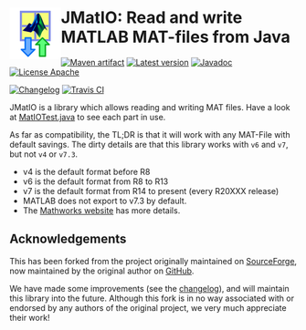 # <img align="left" src="jmatio.png"> JMatIO: Read and write MATLAB MAT-files from Java

<!---freshmark shields
output = [
	link(shield('Maven artifact', 'mavenCentral', '{{group}}:{{name}}', 'blue'), 'https://bintray.com/{{org}}/opensource/{{name}}/view'),
	link(shield('Latest version', 'latest', '{{stable}}', 'blue'), 'https://github.com/{{org}}/{{name}}/releases/latest'),
	link(shield('Javadoc', 'javadoc', 'OK', 'blue'), 'https://{{org}}.github.io/{{name}}/javadoc/{{stable}}/'),
	link(shield('License Apache', 'license', 'BSD', 'blue'), 'https://tldrlegal.com/license/bsd-3-clause-license-(revised)'),
	'',
	link(shield('Changelog', 'changelog', '{{version}}', 'brightgreen'), 'CHANGES.md'),
	link(image('Travis CI', 'https://travis-ci.org/{{org}}/{{name}}.svg?branch=master'), 'https://travis-ci.org/{{org}}/{{name}}')
	].join('\n');
-->
[![Maven artifact](https://img.shields.io/badge/mavenCentral-com.diffplug.matsim%3Ajmatio-blue.svg)](https://bintray.com/diffplug/opensource/jmatio/view)
[![Latest version](https://img.shields.io/badge/latest-3.2.0-blue.svg)](https://github.com/diffplug/jmatio/releases/latest)
[![Javadoc](https://img.shields.io/badge/javadoc-OK-blue.svg)](https://diffplug.github.io/jmatio/javadoc/3.2.0/)
[![License Apache](https://img.shields.io/badge/license-BSD-blue.svg)](https://tldrlegal.com/license/bsd-3-clause-license-(revised))

[![Changelog](https://img.shields.io/badge/changelog-3.3.0--SNAPSHOT-brightgreen.svg)](CHANGES.md)
[![Travis CI](https://travis-ci.org/diffplug/jmatio.svg?branch=master)](https://travis-ci.org/diffplug/jmatio)
<!---freshmark /shields -->

JMatIO is a library which allows reading and writing MAT files.  Have a look at [MatIOTest.java](src/test/java/com/jmatio/test/MatIOTest.java?ts=4) to see each part in use.

As far as compatibility, the TL;DR is that it will work with any MAT-File with default savings.  The dirty details are that this library works with `v6` and `v7`, but not `v4` or `v7.3`.

* v4 is the default format before R8
* v6 is the default format from R8 to R13
* v7 is the default format from R14 to present (every R20XXX release)
* MATLAB does not export to v7.3 by default.
* The [Mathworks website](http://www.mathworks.com/help/matlab/import_export/mat-file-versions.html?refresh=true) has more details.

## Acknowledgements

This has been forked from the project originally maintained on [SourceForge](http://sourceforge.net/projects/jmatio/), now maintained by the original author on [GitHub](https://github.com/gradusnikov/jmatio).

We have made some improvements (see the [changelog](CHANGES.md)), and will maintain this library into the future.  Although this fork is in no way associated with or endorsed by any authors of the original project, we very much appreciate their work!
